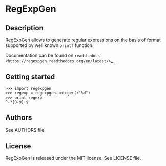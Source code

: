 ﻿RegExpGen
=========

Description
-----------

RegExpGen allows to generate regular expressions on the basis of format
supported by well known ``printf`` function.

Documentation can be found on `readthedocs <https://regexpgen.readthedocs.org/en/latest/>`_..

Getting started
---------------

    >>> import regexpgen
    >>> regexp = regexpgen.integer(r"%d")
    >>> print regexp
    ^-?[0-9]+$

Authors
-------

See AUTHORS file.

License
-------

RegExpGen is released under the MIT license. See LICENSE file.
